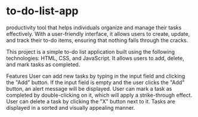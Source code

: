 # to-do-list-app
productivity tool that helps individuals organize and manage their tasks effectively. With a user-friendly interface, it allows users to create, update, and track their to-do items, ensuring that nothing falls through the cracks.

This project is a simple to-do list application built using the following technologies: HTML, CSS, and JavaScript. It allows users to add, delete, and mark tasks as completed.

Features
User can add new tasks by typing in the input field and clicking the "Add" button.
If the input field is empty and the user clicks the "Add" button, an alert message will be displayed.
User can mark a task as completed by double-clicking on it, which will apply a strike-through effect.
User can delete a task by clicking the "X" button next to it.
Tasks are displayed in a sorted and visually appealing manner.